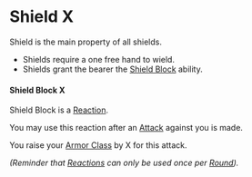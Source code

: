# Shield X
Shield is the main property of all shields.
- Shields require a one free hand to wield.
- Shields grant the bearer the [Shield Block](Shield%20X%20Property.md#Shield%20Block) ability.

#### Shield Block X
Shield Block is a [Reaction](../../../../../Game%20Procedures/Reaction.md). 

You may use this reaction after an [Attack](../../../../../Game%20Procedures/Attack.md) against you is made. 

You raise your [Armor Class](../../../../../Player%20Characters/Derived%20Statistics/Armor%20Class.md) by X for this attack.

*(Reminder that [Reactions](../../../../../Game%20Procedures/Reaction.md) can only be used once per [Round](../../../../../Game%20Procedures/Round.md)).*